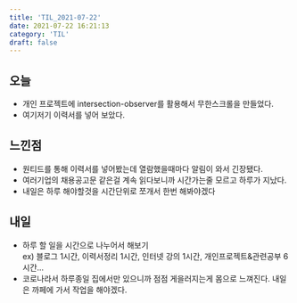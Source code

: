 ```yaml
---
title: 'TIL_2021-07-22'
date: 2021-07-22 16:21:13
category: 'TIL'
draft: false
---
```


## 오늘
- 개인 프로젝트에 intersection-observer를 활용해서 무한스크롤을 만들었다.
- 여기저기 이력서를 넣어 보았다.

## 느낀점
- 원티드를 통해 이력서를 넣어봤는데 열람했을때마다 알림이 와서 긴장됐다.
- 여러기업의 채용공고문 같은걸 계속 읽다보니까 시간가는줄 모르고 하루가 지났다.
- 내일은 하루 해야할것을 시간단위로 쪼개서 한번 해봐야겠다

## 내일
- 하루 할 일을 시간으로 나누어서 해보기   
  ex) 블로그 1시간, 이력서정리 1시간, 인터넷 강의 1시간, 개인프로젝트&관련공부 6시간...
- 코로나라서 하루종일 집에서만 있으니까 점점 게을러지는게 몸으로 느껴진다.
  내일은 까페에 가서 작업을 해야겠다.
